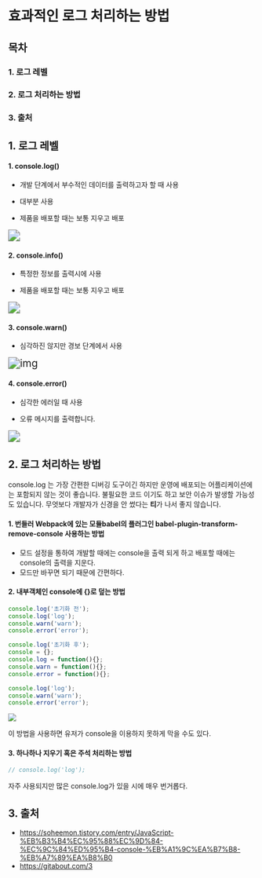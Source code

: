 # 효과적인 로그 처리하는 방법



## 목차

### 1. 로그 레벨

### 2. 로그 처리하는 방법

### 3. 출처



## 1. 로그 레벨

#### 1. console.log()

- 개발 단계에서 부수적인 데이터를 출력하고자 할 때 사용
- 대부분 사용

- 제품을 배포할 때는 보통 지우고 배포

<img src="C:\Users\이훈재\Desktop\console\log.png" style="margin: 0; zoom:150%;" />



#### 2. console.info()

- 특정한 정보를 출력시에 사용

- 제품을 배포할 때는 보통 지우고 배포

<img src="C:\Users\이훈재\Desktop\console\info.png" style="margin: 0 ;zoom:150%;" />



#### 3. console.warn()

- 심각하진 않지만 경보 단계에서 사용

<img src="C:\Users\이훈재\Desktop\console\warn.png" alt="img" style="margin: 0 ;zoom:150%;" />



#### 4. console.error()

- 심각한 에러일 때 사용

- 오류 메시지를 출력합니다.

<img src="C:\Users\이훈재\Desktop\console\error.png" style="margin: 0 ;zoom:150%;" />



## 2. 로그 처리하는 방법

console.log 는 가장 간편한 디버깅 도구이긴 하지만 운영에 배포되는 어플리케이션에는 포함되지 않는 것이 좋습니다. 불필요한 코드 이기도 하고 보안 이슈가 발생할 가능성도 있습니다. 무엇보다 개발자가 신경을 안 썼다는 **티**가 나서 좋지 않습니다.



#### 1. 번들러 Webpack에 있는 모듈babel의 플러그인 babel-plugin-transform-remove-console 사용하는 방법

- 모드 설정을 통하여 개발할 때에는 console을 출력 되게 하고 배포할 때에는 console의 출력을 지운다.
- 모드만 바꾸면 되기 때문에 간편하다.



#### 2. 내부객체인 console에 {}로 덮는 방법

```javascript
console.log('초기화 전');
console.log('log');
console.warn('warn');
console.error('error');

console.log('초기화 후');
console = {};
console.log = function(){};
console.warn = function(){};
console.error = function(){};

console.log('log');
console.warn('warn');
console.error('error');
```

<img src="C:\Users\이훈재\Desktop\console\log2.png" style="margin: 0; zoom:100%;" />

이 방법을 사용하면 유저가 console을 이용하지 못하게 막을 수도 있다.



#### 3. 하나하나 지우기 혹은 주석 처리하는 방법

```javascript
// console.log('log');
```

자주 사용되지만 많은 console.log가 있을 시에 매우 번거롭다.



## 3. 출처

- https://soheemon.tistory.com/entry/JavaScript-%EB%B3%B4%EC%95%88%EC%9D%84-%EC%9C%84%ED%95%B4-console-%EB%A1%9C%EA%B7%B8-%EB%A7%89%EA%B8%B0
- https://gitabout.com/3